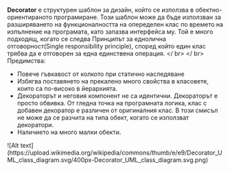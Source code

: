 <strong>Decorator</strong>  е структурен шаблон за дизайн, който се използва в обектно-ориентираното програмиране. Този шаблон може да бъде използван за разширяването на функционалността на опеределен клас по времето на изпълнение на програмата, като запазва интерфейса му. Той е много подходящ, когато се следва Принципът за еднолична отговорност(Single responsibility principle), според който един клас трябва да е отговорен за една единствена операция.
</ br> 
</ br>
Предимства:
<ul>
	<li>Повече гъвкавост от колкото при статично наследяване</li>
	<li>Избягва поставянето на прекалено много свойства в класовете, които са по-високо в йерархията.</li>
	<li>Декораторът и неговия компонент не са идентични. Декораторът е просто обвивка. От гледна точка на програмната логика, клас с добавен декоратор е различен от оригиналния клас. В този смисъл не може да се разчита на типа обект, когато се използват декоратори.</li>
	<li>Наличието на много малки обекти.</li>
</ul>
![Alt text](https://upload.wikimedia.org/wikipedia/commons/thumb/e/e9/Decorator_UML_class_diagram.svg/400px-Decorator_UML_class_diagram.svg.png)